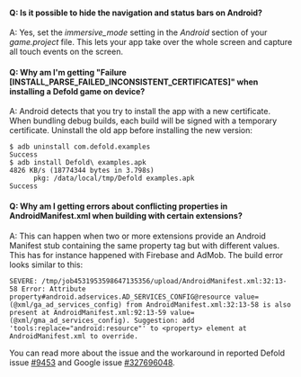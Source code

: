 #### Q: Is it possible to hide the navigation and status bars on Android?
A: Yes, set the *immersive_mode* setting in the *Android* section of your *game.project* file. This lets your app take over the whole screen and capture all touch events on the screen.


#### Q: Why am I'm getting "Failure [INSTALL_PARSE_FAILED_INCONSISTENT_CERTIFICATES]" when installing a Defold game on device?
A: Android detects that you try to install the app with a new certificate. When bundling debug builds, each build will be signed with a temporary certificate. Uninstall the old app before installing the new version:

```
$ adb uninstall com.defold.examples
Success
$ adb install Defold\ examples.apk
4826 KB/s (18774344 bytes in 3.798s)
      pkg: /data/local/tmp/Defold examples.apk
Success
```


#### Q: Why am I getting errors about conflicting properties in AndroidManifest.xml when building with certain extensions?
A: This can happen when two or more extensions provide an Android Manifest stub containing the same property tag but with different values. This has for instance happened with Firebase and AdMob. The build error looks similar to this:

```
SEVERE: /tmp/job4531953598647135356/upload/AndroidManifest.xml:32:13-58 Error: Attribute property#android.adservices.AD_SERVICES_CONFIG@resource value=(@xml/ga_ad_services_config) from AndroidManifest.xml:32:13-58 is also present at AndroidManifest.xml:92:13-59 value=(@xml/gma_ad_services_config). Suggestion: add 'tools:replace="android:resource"' to <property> element at AndroidManifest.xml to override. 
```

You can read more about the issue and the workaround in reported Defold issue [#9453](https://github.com/defold/defold/issues/9453#issuecomment-2367367269) and Google issue [#327696048](https://issuetracker.google.com/issues/327696048?pli=1).